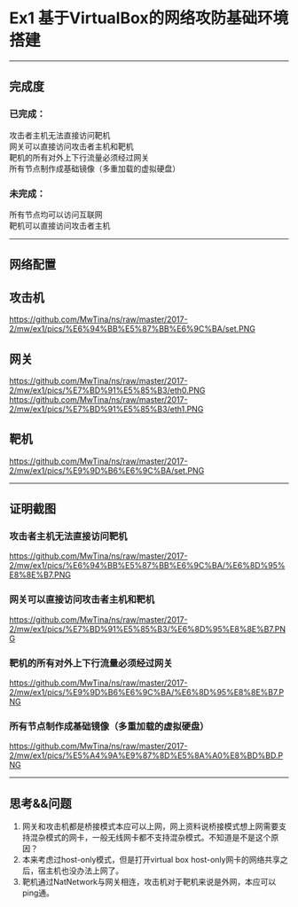 # Ex1 基于VirtualBox的网络攻防基础环境搭建 # 
----------
## 完成度 ##
### 已完成： ###
攻击者主机无法直接访问靶机  
网关可以直接访问攻击者主机和靶机  
靶机的所有对外上下行流量必须经过网关  
所有节点制作成基础镜像（多重加载的虚拟硬盘）
### 未完成： ###
所有节点均可以访问互联网    
靶机可以直接访问攻击者主机

----------
## 网络配置 ##
## 攻击机 ###
https://github.com/MwTina/ns/raw/master/2017-2/mw/ex1/pics/%E6%94%BB%E5%87%BB%E6%9C%BA/set.PNG
## 网关 ###
https://github.com/MwTina/ns/raw/master/2017-2/mw/ex1/pics/%E7%BD%91%E5%85%B3/eth0.PNG
https://github.com/MwTina/ns/raw/master/2017-2/mw/ex1/pics/%E7%BD%91%E5%85%B3/eth1.PNG
## 靶机 ###
https://github.com/MwTina/ns/raw/master/2017-2/mw/ex1/pics/%E9%9D%B6%E6%9C%BA/set.PNG


----------
## 证明截图 ##
### 攻击者主机无法直接访问靶机 
https://github.com/MwTina/ns/raw/master/2017-2/mw/ex1/pics/%E6%94%BB%E5%87%BB%E6%9C%BA/%E6%8D%95%E8%8E%B7.PNG
### 网关可以直接访问攻击者主机和靶机 
https://github.com/MwTina/ns/raw/master/2017-2/mw/ex1/pics/%E7%BD%91%E5%85%B3/%E6%8D%95%E8%8E%B7.PNG  
### 靶机的所有对外上下行流量必须经过网关
https://github.com/MwTina/ns/raw/master/2017-2/mw/ex1/pics/%E9%9D%B6%E6%9C%BA/%E6%8D%95%E8%8E%B7.PNG 
### 所有节点制作成基础镜像（多重加载的虚拟硬盘） 
https://github.com/MwTina/ns/raw/master/2017-2/mw/ex1/pics/%E5%A4%9A%E9%87%8D%E5%8A%A0%E8%BD%BD.PNG  



----------
## 思考&&问题 ##
1. 网关和攻击机都是桥接模式本应可以上网，网上资料说桥接模式想上网需要支持混杂模式的网卡，一般无线网卡都不支持混杂模式。不知道是不是这个原因？  
2. 本来考虑过host-only模式，但是打开virtual box host-only网卡的网络共享之后，宿主机也没办法上网了。
3. 靶机通过NatNetwork与网关相连，攻击机对于靶机来说是外网，本应可以ping通。